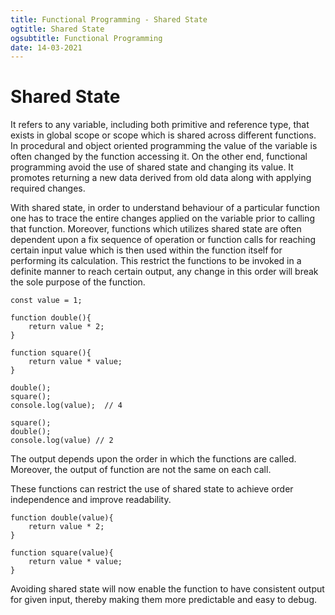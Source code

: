 ```yaml
---
title: Functional Programming - Shared State
ogtitle: Shared State
ogsubtitle: Functional Programming
date: 14-03-2021
---
```


# Shared State

It refers to any variable, including both primitive and reference type, that exists in global scope or scope which is shared across different functions. In procedural and object oriented programming the value of the variable is often changed by the function accessing it. On the other end, functional programming avoid the use of shared state and changing its value. It promotes returning a new data derived from old data along with applying required changes.

With shared state, in order to understand behaviour of a particular function one has to trace the entire changes applied on the variable prior to calling that function. Moreover, functions which utilizes shared state are often dependent upon a fix sequence of operation or function calls for reaching certain input value which is then used within the function itself for performing its calculation. This restrict the functions to be invoked in a definite manner to reach certain output, any change in this order will break the sole purpose of the function.

```
const value = 1;

function double(){
    return value * 2;
}

function square(){
    return value * value;
}

```

```
double();
square();
console.log(value);  // 4
```

```
square();
double();
console.log(value) // 2
```

The output depends upon the order in which the functions are called. Moreover, the output of function are not the same on each call.

These functions can restrict the use of shared state to achieve order independence and improve readability.

```
function double(value){
    return value * 2;
}

function square(value){
    return value * value;
}
```

Avoiding shared state will now enable the function to have consistent output for given input, thereby making them more predictable and easy to debug.
